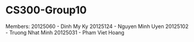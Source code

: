 # CS300-Group10
 
Members:
20125060 - Dinh My Ky
20125124 - Nguyen Minh Uyen
20125102 - Truong Nhat Minh
20125031 - Pham Viet Hoang
